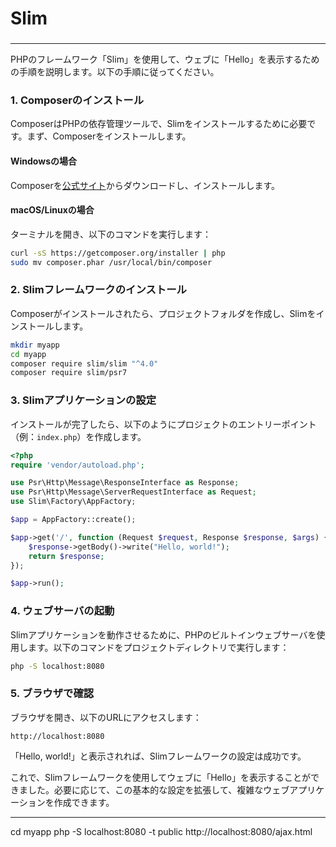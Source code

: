 ###
# Slim
###

---

PHPのフレームワーク「Slim」を使用して、ウェブに「Hello」を表示するための手順を説明します。以下の手順に従ってください。

### 1. Composerのインストール
ComposerはPHPの依存管理ツールで、Slimをインストールするために必要です。まず、Composerをインストールします。

#### Windowsの場合
Composerを[公式サイト](https://getcomposer.org/download/)からダウンロードし、インストールします。

#### macOS/Linuxの場合
ターミナルを開き、以下のコマンドを実行します：

```sh
curl -sS https://getcomposer.org/installer | php
sudo mv composer.phar /usr/local/bin/composer
```

### 2. Slimフレームワークのインストール
Composerがインストールされたら、プロジェクトフォルダを作成し、Slimをインストールします。

```sh
mkdir myapp
cd myapp
composer require slim/slim "^4.0"
composer require slim/psr7
```

### 3. Slimアプリケーションの設定
インストールが完了したら、以下のようにプロジェクトのエントリーポイント（例：`index.php`）を作成します。

```php
<?php
require 'vendor/autoload.php';

use Psr\Http\Message\ResponseInterface as Response;
use Psr\Http\Message\ServerRequestInterface as Request;
use Slim\Factory\AppFactory;

$app = AppFactory::create();

$app->get('/', function (Request $request, Response $response, $args) {
    $response->getBody()->write("Hello, world!");
    return $response;
});

$app->run();
```

### 4. ウェブサーバの起動
Slimアプリケーションを動作させるために、PHPのビルトインウェブサーバを使用します。以下のコマンドをプロジェクトディレクトリで実行します：

```sh
php -S localhost:8080
```

### 5. ブラウザで確認
ブラウザを開き、以下のURLにアクセスします：

```
http://localhost:8080
```

「Hello, world!」と表示されれば、Slimフレームワークの設定は成功です。

これで、Slimフレームワークを使用してウェブに「Hello」を表示することができました。必要に応じて、この基本的な設定を拡張して、複雑なウェブアプリケーションを作成できます。

---
cd myapp
php -S localhost:8080 -t public
http://localhost:8080/ajax.html